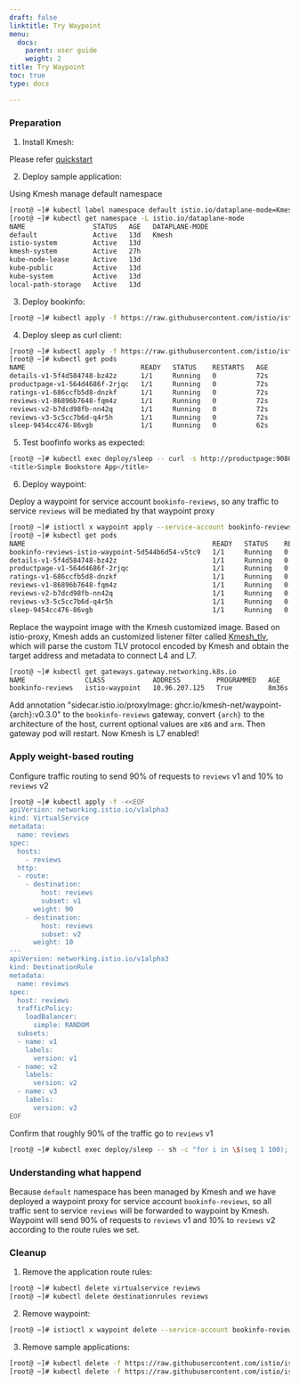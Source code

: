 ```yaml
---
draft: false
linktitle: Try Waypoint
menu:
  docs:
    parent: user guide
    weight: 2
title: Try Waypoint
toc: true
type: docs

---
```


### Preparation

1. Install Kmesh:

Please refer [quickstart](https://kmesh.net/en/docs/setup/quickstart/)

2. Deploy sample application:

Using Kmesh manage default namespace

```bash
[root@ ~]# kubectl label namespace default istio.io/dataplane-mode=Kmesh
[root@ ~]# kubectl get namespace -L istio.io/dataplane-mode
NAME                 STATUS   AGE   DATAPLANE-MODE
default              Active   13d   Kmesh
istio-system         Active   13d   
kmesh-system         Active   27h   
kube-node-lease      Active   13d   
kube-public          Active   13d   
kube-system          Active   13d   
local-path-storage   Active   13d   
```
 
3. Deploy bookinfo:

```bash
[root@ ~]# kubectl apply -f https://raw.githubusercontent.com/istio/istio/release-1.21/samplesbookinfo/platform/kube/bookinfo.yaml
```

4. Deploy sleep as curl client:

```bash
[root@ ~]# kubectl apply -f https://raw.githubusercontent.com/istio/istio/release-1.21/samples/sleep/sleep.yaml
[root@ ~]# kubectl get pods
NAME                             READY   STATUS    RESTARTS   AGE
details-v1-5f4d584748-bz42z      1/1     Running   0          72s
productpage-v1-564d4686f-2rjqc   1/1     Running   0          72s
ratings-v1-686ccfb5d8-dnzkf      1/1     Running   0          72s
reviews-v1-86896b7648-fqm4z      1/1     Running   0          72s
reviews-v2-b7dcd98fb-nn42q       1/1     Running   0          72s
reviews-v3-5c5cc7b6d-q4r5h       1/1     Running   0          72s
sleep-9454cc476-86vgb            1/1     Running   0          62s
```

5. Test boofinfo works as expected:

```bash
[root@ ~]# kubectl exec deploy/sleep -- curl -s http://productpage:9080/ | grep -o "<title>.*</title>"
<title>Simple Bookstore App</title>
```

6. Deploy waypoint:

Deploy a waypoint for service account `bookinfo-reviews`, so any traffic to service `reviews` will be mediated by that waypoint proxy

```bash
[root@ ~]# istioctl x waypoint apply --service-account bookinfo-reviews
[root@ ~]# kubectl get pods
NAME                                               READY   STATUS    RESTARTS   AGE
bookinfo-reviews-istio-waypoint-5d544b6d54-v5tc9   1/1     Running   0          4s
details-v1-5f4d584748-bz42z                        1/1     Running   0          4m35s
productpage-v1-564d4686f-2rjqc                     1/1     Running   0          4m35s
ratings-v1-686ccfb5d8-dnzkf                        1/1     Running   0          4m35s
reviews-v1-86896b7648-fqm4z                        1/1     Running   0          4m35s
reviews-v2-b7dcd98fb-nn42q                         1/1     Running   0          4m35s
reviews-v3-5c5cc7b6d-q4r5h                         1/1     Running   0          4m35s
sleep-9454cc476-86vgb                              1/1     Running   0          4m25s
```
  
Replace the waypoint image with the Kmesh customized image. Based on istio-proxy, Kmesh adds an customized listener filter called [Kmesh_tlv](https://github.com/kmesh-net/waypoint/tree/master/source/extensions/filters/listener/kmesh_tlv), which will parse the custom TLV protocol encoded by Kmesh and obtain the target address and metadata to connect L4 and L7.

```bash
[root@ ~]# kubectl get gateways.gateway.networking.k8s.io
NAME               CLASS            ADDRESS         PROGRAMMED   AGE
bookinfo-reviews   istio-waypoint   10.96.207.125   True         8m36s
```

Add annotation "sidecar.istio.io/proxyImage: ghcr.io/kmesh-net/waypoint-{arch}:v0.3.0" to the `bookinfo-reviews` gateway, convert `{arch}` to the architecture of the host, current optional values are `x86` and `arm`. Then gateway pod will restart. Now Kmesh is L7 enabled!

### Apply weight-based routing

Configure traffic routing to send 90% of requests to `reviews` v1 and 10% to `reviews` v2

```bash
[root@ ~]# kubectl apply -f -<<EOF
apiVersion: networking.istio.io/v1alpha3
kind: VirtualService
metadata:
  name: reviews
spec:
  hosts:
    - reviews
  http:
  - route:
    - destination:
        host: reviews
        subset: v1
      weight: 90
    - destination:
        host: reviews
        subset: v2
      weight: 10
---
apiVersion: networking.istio.io/v1alpha3
kind: DestinationRule
metadata:
  name: reviews
spec:
  host: reviews
  trafficPolicy:
    loadBalancer:
      simple: RANDOM
  subsets:
  - name: v1
    labels:
      version: v1
  - name: v2
    labels:
      version: v2
  - name: v3
    labels:
      version: v3
EOF
```

Confirm that roughly 90% of the traffic go to `reviews` v1

```bash
[root@ ~]# kubectl exec deploy/sleep -- sh -c "for i in \$(seq 1 100); do curl -s http:productpage:9080/productpage | grep reviews-v.-; done"
```

### Understanding what happend

Because `default` namespace has been managed by Kmesh and we have deployed a waypoint proxy for service account `bookinfo-reviews`, so all traffic sent to service `reviews` will be forwarded to waypoint by Kmesh. Waypoint will send 90% of requests to `reviews` v1 and 10% to `reviews` v2 according to the route rules we set.

### Cleanup

1. Remove the application route rules:

```bash
[root@ ~]# kubectl delete virtualservice reviews
[root@ ~]# kubectl delete destinationrules reviews
```

2. Remove waypoint:

```bash
[root@ ~]# istioctl x waypoint delete --service-account bookinfo-reviews
```

3. Remove sample applications:

```bash
[root@ ~]# kubectl delete -f https://raw.githubusercontent.com/istio/istio/release-1.21/samples/bookinfo/platform/kube/bookinfo.yaml
[root@ ~]# kubectl delete -f https://raw.githubusercontent.com/istio/istio/release-1.21/samples/sleep/sleep.yaml
```
